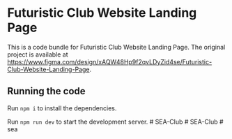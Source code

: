 
  # Futuristic Club Website Landing Page

  This is a code bundle for Futuristic Club Website Landing Page. The original project is available at https://www.figma.com/design/xAQW48Hp9f2qvLDyZid4se/Futuristic-Club-Website-Landing-Page.

  ## Running the code

  Run `npm i` to install the dependencies.

  Run `npm run dev` to start the development server.
  #   S E A - C l u b  
 #   S E A - C l u b  
 #   s e a  
 